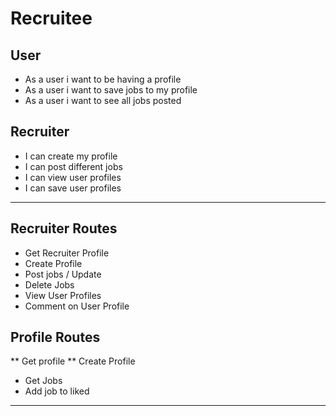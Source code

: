 # Recruitee

## User
* As a user i want to be having a profile
* As a user i want to save jobs to my profile
* As a user i want to see all jobs posted

## Recruiter
* I can create my profile
* I can post different jobs 
* I can view user profiles
* I can save user profiles

------------------------------------------------------------------------------------------------------

## Recruiter Routes
* Get Recruiter Profile 
* Create Profile
* Post jobs / Update
* Delete Jobs
* View User Profiles
* Comment on User Profile

## Profile Routes
** Get profile
** Create Profile
* Get Jobs
* Add job to liked

---------------------------------------------------------------------------------------------------------



